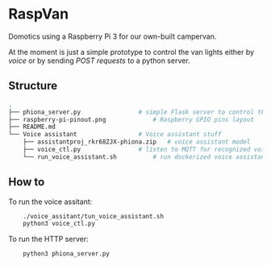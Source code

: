 # RaspVan

Domotics using a Raspberry Pi 3 for our own-built campervan.

At the moment is just a simple prototype to control the van lights
either by _voice_ or by sending _POST requests_ to a python server.

## Structure

```bash
.
├── phiona_server.py 			    # simple Flask server to control the lights
├── raspberry-pi-pinout.png 		    # Raspberry GPIO pins layout
├── README.md
└── Voice assistant 		  	    # Voice assistant stuff
    ├── assistantproj_rkr68ZJX-phiona.zip   # voice assistant model
    ├── voice_ctl.py 			    # listen to MQTT for recognized voice commands
    └── run_voice_assistant.sh 		    # run dockerized voice assistant
```

## How to

To run the voice assitant:
```bash
	./voice_assitant/tun_voice_assistant.sh
	python3 voice_ctl.py
```

To run the HTTP server:
```bash
	python3 phiona_server.py
```